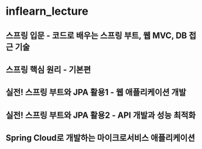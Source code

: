 # inflearn_lecture

## 스프링 입문 - 코드로 배우는 스프링 부트, 웹 MVC, DB 접근 기술

## 스프링 핵심 원리 - 기본편

## 실전! 스프링 부트와 JPA 활용1 - 웹 애플리케이션 개발

## 실전! 스프링 부트와 JPA 활용2 - API 개발과 성능 최적화

## Spring Cloud로 개발하는 마이크로서비스 애플리케이션
